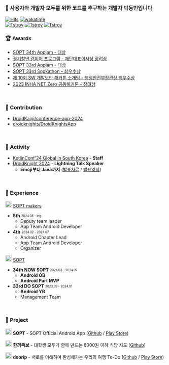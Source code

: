 ### 👋 사용자와 개발자 모두를 위한 코드를 추구하는 개발자 박동민입니다    
[![Hits](https://hits.seeyoufarm.com/api/count/incr/badge.svg?url=https%3A%2F%2Fgithub.com%2Fchattymin&count_bg=%2379C83D&title_bg=%23555555&icon=github.svg&icon_color=%23E7E7E7&title=hits&edge_flat=true)](https://hits.seeyoufarm.com)
[![wakatime](https://wakatime.com/badge/user/018b6af5-b526-4585-90a3-a8dd3d9e5a33.svg)](https://wakatime.com/@018b6af5-b526-4585-90a3-a8dd3d9e5a33)   
[![Tstroy](https://img.shields.io/badge/개인블로그-000000?style=flat-square&logo=tistory&logoColor=white)](https://naemamdaelo.tistory.com) 
[![Tstroy](https://img.shields.io/badge/doorip팀블로그-FF4F11?style=flat-square&logo=tistory&logoColor=white)](https://teamgoinggoing.tistory.com/) 
[![Tstroy](https://img.shields.io/badge/한끼족보팀블로그-FF4C25?style=flat-square&logo=tistory&logoColor=white)](https://teamhankki.tistory.com/) 
</br>


### **🏆 Awards**
- [SOPT 34th Appjam - 대상](https://github.com/Team-Hankki)   
- [경기청년 갭이어 프로그램 - 재단대표이사상 장려상](https://github.com/plandamoa)
- [SOPT 33rd Appjam - 대상](https://github.com/Team-Going)   
- [SOPT 33rd Sopkathon - 최우수상](https://github.com/DO-SOPT-SOPKATHON-ANDROID-TEAM3)
- [제 10회 SW 개발보안 해커톤 소개딩 - 행정안전부장관상 최우수상](https://github.com/Don-tEuhRa)   
- [2023 INHA NET Zero 공동해커톤 - 장려상](https://github.com/InhaHackathon)     
</br>

### **👊 Contribution**
- [DroidKaigi/conference-app-2024](https://github.com/DroidKaigi/conference-app-2024/pull/293)
- [droidknights/DroidKnightsApp](https://github.com/droidknights/DroidKnightsApp/pulls?q=is%3Apr+assignee%3Achattymin+)
</br>

### **🚀 Activity**
- [KotlinConf'24 Global in South Korea](https://festa.io/events/5375) - **Staff**
- [DroidKnight 2024](https://festa.io/events/4990) - **Lightning Talk Speaker**
  - **Emoji부터 Java까지** ([발표자료](https://speakerdeck.com/chattymin/2024-droidknight-lightningtalk) / [발표영상](https://www.youtube.com/watch?v=8Daphck1LDE))
</br>

### **🎁 Experience**
<img src="https://github.com/chattymin/chattymin/assets/52882799/3eba4ad4-8e50-4e8e-b8b0-decf17aea2b2" width="20"/> [SOPT makers](https://makers.sopt.org/)   
- **5th** <sub><sup>2024.08 - ing</sup></sub>   
  - Deputy team leader
  - App Team Android Developer
- **4th** <sub><sup>2024.02 - 2024.07</sup></sub>   
  - Android Chapter Lead
  - App Team Android Developer
  - Organizer

<img src="https://github.com/chattymin/chattymin/assets/52882799/fbe6681a-39f8-4d50-9080-a9c98c953e25" width="20"/> [SOPT](https://www.sopt.org)   
- **34th NOW SOPT** <sub><sup>2024.03 - 2024.07</sup></sub>
  - **Android OB** 
  - **Android Part MVP**
- **33rd DO SOPT** <sub><sup>2023.09 - 2024.01</sup></sub>   
  - **Android YB**
  - Management Team
</br>

### **💪 Project**
<img src="https://github.com/chattymin/chattymin/assets/52882799/3d14995f-d655-453e-9755-4a59a45ba1ad" width="20"/> **SOPT** - SOPT Official Android App ([Github](https://github.com/sopt-makers/sopt-android) / [Play Store](https://play.google.com/store/apps/details?id=org.sopt.official))

<img src="https://github.com/user-attachments/assets/677d6f93-7066-4b0a-98e0-40245903a556" width=20 /> **한끼족보** - 대학생 모두가 함께 만드는 8000원 이하 식당 지도 ([Github](https://github.com/Team-Hankki/hankki-android))

<img src="https://github.com/Team-Going/Going-Android/assets/97405341/9d8f8e2b-f3f6-4773-813b-49d3a9a86432" width=20 /> **doorip** - 서로를 이해하며 완성해가는 우리의 여행 To-Do ([Github](https://github.com/Team-Going/Going-Android) / [Play Store](https://play.google.com/store/apps/details?id=com.going.doorip))
